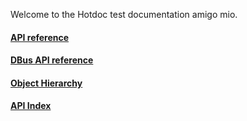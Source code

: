 Welcome to the Hotdoc test documentation amigo mio.

#### [API reference](test-api.markdown)
#### [DBus API reference](test-dbus-api.markdown)
#### [Object Hierarchy]()
#### [API Index]()
